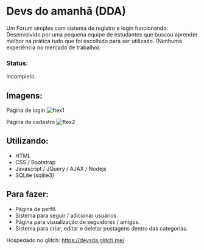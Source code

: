 # Devs do amanhã (DDA)
Um Fórum simples com sistema de registro e login funcionando.
Desenvolvido por uma pequena equipe de estudantes que buscou aprender melhor na prática tudo que foi escolhido para ser utilizado.
(Nenhuma experiência no mercado de trabalho).

### Status:
Incompleto.

## Imagens:
Página de login
![ftex1](https://user-images.githubusercontent.com/60610559/90321943-b3685f80-df24-11ea-8251-4e256cfd489d.png)

Página de cadastro
![ftex2](https://user-images.githubusercontent.com/69728179/90322015-50c39380-df25-11ea-967e-dd52e1a61ac0.png)


## Utilizando:
  - HTML
  - CSS / Bootstrap
  - Javascript / JQuery / AJAX / Nodejs
  - SQLite (sqlite3)

## Para fazer:
  - Página de perfil.
  - Sistema para seguir / adicionar usuários.
  - Página para visualização de seguidores / amigos.
  - Sistema para criar, editar e deletar postagens dentro das categorias.

Hospedado no glitch: https://devsda.glitch.me/

